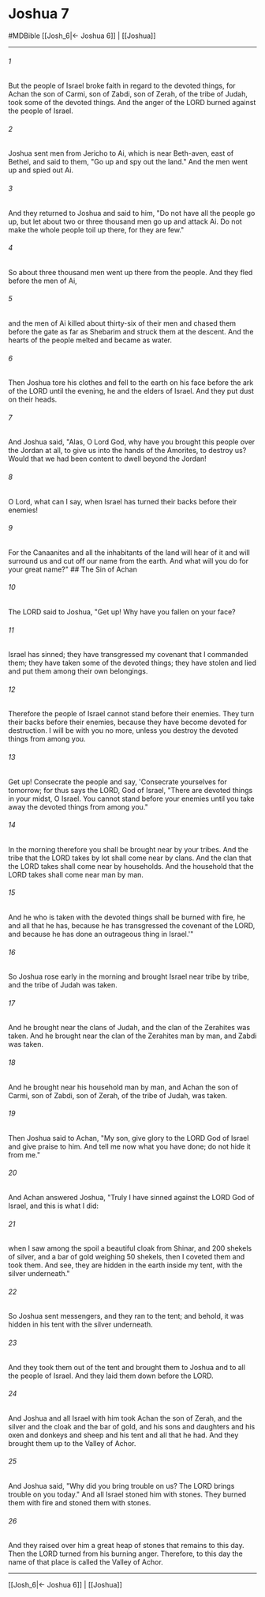 # Joshua 7
#MDBible
[[Josh_6|← Joshua 6]] | [[Joshua]]

***

###### 1 
But the people of Israel broke faith in regard to the devoted things, for Achan the son of Carmi, son of Zabdi, son of Zerah, of the tribe of Judah, took some of the devoted things. And the anger of the LORD burned against the people of Israel. 

###### 2 
Joshua sent men from Jericho to Ai, which is near Beth-aven, east of Bethel, and said to them, "Go up and spy out the land." And the men went up and spied out Ai. 

###### 3 
And they returned to Joshua and said to him, "Do not have all the people go up, but let about two or three thousand men go up and attack Ai. Do not make the whole people toil up there, for they are few." 

###### 4 
So about three thousand men went up there from the people. And they fled before the men of Ai, 

###### 5 
and the men of Ai killed about thirty-six of their men and chased them before the gate as far as Shebarim and struck them at the descent. And the hearts of the people melted and became as water. 

###### 6 
Then Joshua tore his clothes and fell to the earth on his face before the ark of the LORD until the evening, he and the elders of Israel. And they put dust on their heads. 

###### 7 
And Joshua said, "Alas, O Lord God, why have you brought this people over the Jordan at all, to give us into the hands of the Amorites, to destroy us? Would that we had been content to dwell beyond the Jordan! 

###### 8 
O Lord, what can I say, when Israel has turned their backs before their enemies! 

###### 9 
For the Canaanites and all the inhabitants of the land will hear of it and will surround us and cut off our name from the earth. And what will you do for your great name?" ## The Sin of Achan 

###### 10 
The LORD said to Joshua, "Get up! Why have you fallen on your face? 

###### 11 
Israel has sinned; they have transgressed my covenant that I commanded them; they have taken some of the devoted things; they have stolen and lied and put them among their own belongings. 

###### 12 
Therefore the people of Israel cannot stand before their enemies. They turn their backs before their enemies, because they have become devoted for destruction. I will be with you no more, unless you destroy the devoted things from among you. 

###### 13 
Get up! Consecrate the people and say, 'Consecrate yourselves for tomorrow; for thus says the LORD, God of Israel, "There are devoted things in your midst, O Israel. You cannot stand before your enemies until you take away the devoted things from among you." 

###### 14 
In the morning therefore you shall be brought near by your tribes. And the tribe that the LORD takes by lot shall come near by clans. And the clan that the LORD takes shall come near by households. And the household that the LORD takes shall come near man by man. 

###### 15 
And he who is taken with the devoted things shall be burned with fire, he and all that he has, because he has transgressed the covenant of the LORD, and because he has done an outrageous thing in Israel.'" 

###### 16 
So Joshua rose early in the morning and brought Israel near tribe by tribe, and the tribe of Judah was taken. 

###### 17 
And he brought near the clans of Judah, and the clan of the Zerahites was taken. And he brought near the clan of the Zerahites man by man, and Zabdi was taken. 

###### 18 
And he brought near his household man by man, and Achan the son of Carmi, son of Zabdi, son of Zerah, of the tribe of Judah, was taken. 

###### 19 
Then Joshua said to Achan, "My son, give glory to the LORD God of Israel and give praise to him. And tell me now what you have done; do not hide it from me." 

###### 20 
And Achan answered Joshua, "Truly I have sinned against the LORD God of Israel, and this is what I did: 

###### 21 
when I saw among the spoil a beautiful cloak from Shinar, and 200 shekels of silver, and a bar of gold weighing 50 shekels, then I coveted them and took them. And see, they are hidden in the earth inside my tent, with the silver underneath." 

###### 22 
So Joshua sent messengers, and they ran to the tent; and behold, it was hidden in his tent with the silver underneath. 

###### 23 
And they took them out of the tent and brought them to Joshua and to all the people of Israel. And they laid them down before the LORD. 

###### 24 
And Joshua and all Israel with him took Achan the son of Zerah, and the silver and the cloak and the bar of gold, and his sons and daughters and his oxen and donkeys and sheep and his tent and all that he had. And they brought them up to the Valley of Achor. 

###### 25 
And Joshua said, "Why did you bring trouble on us? The LORD brings trouble on you today." And all Israel stoned him with stones. They burned them with fire and stoned them with stones. 

###### 26 
And they raised over him a great heap of stones that remains to this day. Then the LORD turned from his burning anger. Therefore, to this day the name of that place is called the Valley of Achor. 

***

[[Josh_6|← Joshua 6]] | [[Joshua]]
